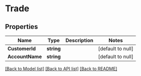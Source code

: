 # Trade

## Properties
Name | Type | Description | Notes
------------ | ------------- | ------------- | -------------
**CustomerId** | **string** |  | [default to null]
**AccountName** | **string** |  | [default to null]

[[Back to Model list]](../README.md#documentation-for-models) [[Back to API list]](../README.md#documentation-for-api-endpoints) [[Back to README]](../README.md)



